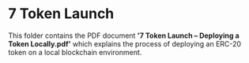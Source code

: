 # 7 Token Launch  
This folder contains the PDF document **'7 Token Launch – Deploying a Token Locally.pdf'** which explains the process of deploying an ERC-20 token on a local blockchain environment.
